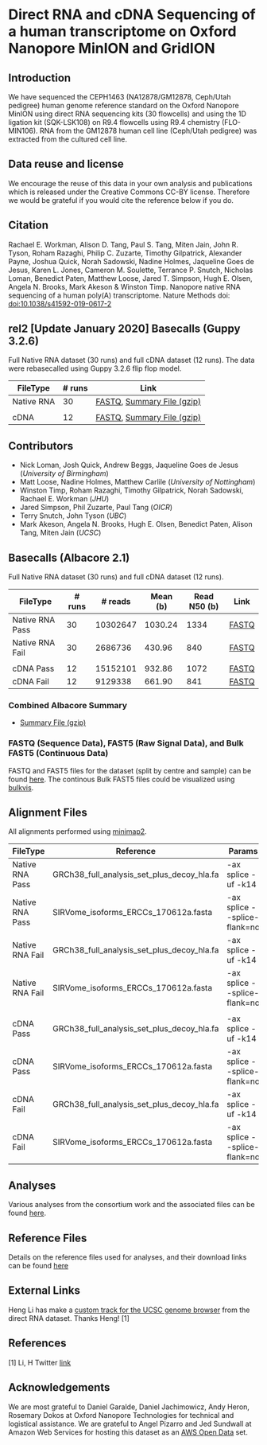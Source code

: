 # Direct RNA and cDNA Sequencing of a human transcriptome on Oxford Nanopore MinION and GridION

## Introduction

We have sequenced the CEPH1463 (NA12878/GM12878, Ceph/Utah pedigree) human genome reference standard on the Oxford Nanopore MinION using direct RNA sequencing kits (30 flowcells) and using the 1D ligation kit (SQK-LSK108) on R9.4 flowcells using R9.4 chemistry (FLO-MIN106). RNA from the GM12878 human cell line (Ceph/Utah pedigree) was extracted from the cultured cell line.

## Data reuse and license
We encourage the reuse of this data in your own analysis and publications which is released under the Creative Commons CC-BY license. Therefore we would be grateful if you would cite the reference below if you do.

## Citation
Rachael E. Workman, Alison D. Tang, Paul S. Tang, Miten Jain, John R. Tyson, Roham Razaghi, Philip C. Zuzarte, Timothy Gilpatrick, Alexander Payne, Joshua Quick, Norah Sadowski, Nadine Holmes, Jaqueline Goes de Jesus, Karen L. Jones, Cameron M. Soulette, Terrance P. Snutch, Nicholas Loman, Benedict Paten, Matthew Loose, Jared T. Simpson, Hugh E. Olsen, Angela N. Brooks, Mark Akeson & Winston Timp. Nanopore native RNA sequencing of a human poly(A) transcriptome. Nature Methods doi: <a href="https://doi.org/10.1038/s41592-019-0617-2">doi:10.1038/s41592-019-0617-2</a>

## rel2 [Update January 2020] Basecalls (Guppy 3.2.6)
Full Native RNA dataset (30 runs) and full cDNA dataset (12 runs). The data were rebasecalled using Guppy 3.2.6 flip flop model.

| FileType | # runs | Link |
| -------- | ------ | ---- |
| Native RNA | 30 | [FASTQ](http://s3.amazonaws.com/nanopore-human-wgs/rna/fastq/NA12878-DirectRNA_All_Guppy_3.2.6.fastq.gz), [Summary File (gzip)](http://s3.amazonaws.com/nanopore-human-wgs/rna/summaries/NA12878-DirectRNA_All_Guppy_3.2.6_sequencing_summary.txt.gz) |
| | | |
| cDNA | 12 | [FASTQ](http://s3.amazonaws.com/nanopore-human-wgs/rna/fastq/NA12878-cDNA_All_Guppy_3.2.6.fastq.gz), [Summary File (gzip)](http://s3.amazonaws.com/nanopore-human-wgs/rna/summaries/NA12878-cDNA_All_Guppy_3.2.6_sequencing_summary.txt.gz) |

## Contributors

 - Nick Loman, Josh Quick, Andrew Beggs, Jaqueline Goes de Jesus (_University of Birmingham_)
 - Matt Loose, Nadine Holmes, Matthew Carlile (_University of Nottingham_)
 - Winston Timp, Roham Razaghi, Timothy Gilpatrick, Norah Sadowski, Rachael E. Workman (_JHU_)
 - Jared Simpson, Phil Zuzarte, Paul Tang (_OICR_)
 - Terry Snutch, John Tyson (_UBC_)
 - Mark Akeson, Angela N. Brooks, Hugh E. Olsen, Benedict Paten, Alison Tang, Miten Jain (_UCSC_)

## Basecalls (Albacore 2.1)
Full Native RNA dataset (30 runs) and full cDNA dataset (12 runs). 

| FileType | # runs | # reads | Mean (b) | Read N50 (b) | Link |
| -------- | ------ | ------- | -------- | ------------ | ---- |
| Native RNA Pass | 30 | 10302647 | 1030.24 | 1334 | [FASTQ](http://s3.amazonaws.com/nanopore-human-wgs/rna/fastq/NA12878-DirectRNA.pass.dedup.fastq.gz) | 
| Native RNA Fail | 30 | 2686736 | 430.96 | 840 | [FASTQ](http://s3.amazonaws.com/nanopore-human-wgs/rna/fastq/NA12878-DirectRNA.fail.dedup.fastq.gz) | 
| | | | | | |
| cDNA Pass | 12 | 15152101 | 932.86 | 1072 | [FASTQ](http://s3.amazonaws.com/nanopore-human-wgs/rna/fastq/NA12878-cDNA-1D.pass.dedup.fastq) | 
| cDNA Fail | 12 | 9129338 | 661.90 | 841 | [FASTQ](http://s3.amazonaws.com/nanopore-human-wgs/rna/fastq/NA12878-cDNA-1D.fail.dedup.fastq) | 

### Combined Albacore Summary

   - [Summary File (gzip)](http://s3.amazonaws.com/nanopore-human-wgs/rna/summaries/NA12878-DirectRNA-cDNA-summary.dedup.txt.gz)

### FASTQ (Sequence Data), FAST5 (Raw Signal Data), and Bulk FAST5 (Continuous Data)
FASTQ and FAST5 files for the dataset (split by centre and sample) can be found [here](nanopore-human-transcriptome/fastq_fast5_bulk.md). The continous Bulk FAST5 files could be visualized using [bulkvis](https://github.com/LooseLab/bulkvis).

## Alignment Files

All alignments performed using [minimap2](https://github.com/lh3/minimap2).

| FileType | Reference | Params | BAM | BAI |
| -------- | --------- | ------ | --- | --- |
| Native RNA Pass | GRCh38_full_analysis_set_plus_decoy_hla.fa | -ax splice -uf -k14 | [hg38 BAM](http://s3.amazonaws.com/nanopore-human-wgs/rna/bamFiles/NA12878-DirectRNA.pass.dedup.NoU.fastq.hg38.minimap2.sorted.bam) | [hg38 BAI](http://s3.amazonaws.com/nanopore-human-wgs/rna/bamFiles/NA12878-DirectRNA.pass.dedup.NoU.fastq.hg38.minimap2.sorted.bam.bai) | 
| Native RNA Pass | SIRVome_isoforms_ERCCs_170612a.fasta | -ax splice --splice-flank=no | [SIRVome BAM](http://s3.amazonaws.com/nanopore-human-wgs/rna/bamFiles/NA12878-DirectRNA.pass.dedup.NoU.fastq.SIRVome.minimap2.sorted.bam) | [SIRVome BAI](http://s3.amazonaws.com/nanopore-human-wgs/rna/bamFiles/NA12878-DirectRNA.pass.dedup.NoU.fastq.SIRVome.minimap2.sorted.bam.bai) |
| Native RNA Fail | GRCh38_full_analysis_set_plus_decoy_hla.fa | -ax splice -uf -k14 | [hg38 BAM](http://s3.amazonaws.com/nanopore-human-wgs/rna/bamFiles/NA12878-DirectRNA.fail.dedup.NoU.fastq.hg38.minimap2.sorted.bam) | [hg38 BAI](http://s3.amazonaws.com/nanopore-human-wgs/rna/bamFiles/NA12878-DirectRNA.fail.dedup.NoU.fastq.hg38.minimap2.sorted.bam.bai) |
| Native RNA Fail | SIRVome_isoforms_ERCCs_170612a.fasta | -ax splice --splice-flank=no | [SIRVome BAM](http://s3.amazonaws.com/nanopore-human-wgs/rna/bamFiles/NA12878-DirectRNA.fail.dedup.NoU.fastq.SIRVome.minimap2.sorted.bam) | [SIRVome BAI](http://s3.amazonaws.com/nanopore-human-wgs/rna/bamFiles/NA12878-DirectRNA.fail.dedup.NoU.fastq.SIRVome.minimap2.sorted.bam.bai) |
| | | | | |
| cDNA Pass | GRCh38_full_analysis_set_plus_decoy_hla.fa | -ax splice -uf -k14 | [hg38 BAM](http://s3.amazonaws.com/nanopore-human-wgs/rna/bamFiles/NA12878-cDNA-1D.pass.dedup.fastq.hg38.minimap2.sorted.bam) | [hg38 BAI](http://s3.amazonaws.com/nanopore-human-wgs/rna/bamFiles/NA12878-cDNA-1D.pass.dedup.fastq.hg38.minimap2.sorted.bam.bai) | 
| cDNA Pass | SIRVome_isoforms_ERCCs_170612a.fasta | -ax splice --splice-flank=no | [SIRVome BAM](http://s3.amazonaws.com/nanopore-human-wgs/rna/bamFiles/NA12878-cDNA-1D.pass.dedup.fastq.SIRVome.minimap2.sorted.bam) | [SIRVome BAI](http://s3.amazonaws.com/nanopore-human-wgs/rna/bamFiles/NA12878-cDNA-1D.pass.dedup.fastq.SIRVome.minimap2.sorted.bam.bai) |
| cDNA Fail | GRCh38_full_analysis_set_plus_decoy_hla.fa | -ax splice -uf -k14 | [hg38 BAM](http://s3.amazonaws.com/nanopore-human-wgs/rna/bamFiles/NA12878-cDNA-1D.fail.dedup.fastq.hg38.minimap2.sorted.bam) | [hg38 BAI](http://s3.amazonaws.com/nanopore-human-wgs/rna/bamFiles/NA12878-cDNA-1D.fail.dedup.fastq.hg38.minimap2.sorted.bam.bai) |
| cDNA Fail | SIRVome_isoforms_ERCCs_170612a.fasta | -ax splice --splice-flank=no | [SIRVome BAM](http://s3.amazonaws.com/nanopore-human-wgs/rna/bamFiles/NA12878-cDNA-1D.fail.dedup.fastq.SIRVome.minimap2.sorted.bam) | [SIRVome BAI](http://s3.amazonaws.com/nanopore-human-wgs/rna/bamFiles/NA12878-cDNA-1D.fail.dedup.fastq.SIRVome.minimap2.sorted.bam.bai) |


## Analyses 
Various analyses from the consortium work and the associated files can be found [here](nanopore-human-transcriptome/phase1_analyses.md).


## Reference Files

Details on the reference files used for analyses, and their download links can be found [here](nanopore-human-transcriptome/reference.md)

## External Links

Heng Li has make a [custom track for the UCSC genome browser](http://genome.ucsc.edu/cgi-bin/hgTracks?db=hg38&position=chr6:43,767,094-43,788,458&hgct_customText=track%20type%3DbigBed%20name%3DNA12878-DirectRNA.minimap2-2.5%20useScore%3D1%20visibility%3D4%20itemRgb%3D%22On%22%20bigDataUrl%3Dhttps%3A%2F%2Ffiles.osf.io%2Fv1%2Fresources%2Fb5nm2%2Fproviders%2Fosfstorage%2F5a2347599ad5a10272ed5739%3Faction%3Ddownload%26version%3D1%26direct) from the direct RNA dataset. Thanks Heng!  [1]


## References

[1] Li, H  Twitter [link](https://twitter.com/lh3lh3/status/937166309414064129)

## Acknowledgements

We are most grateful to Daniel Garalde, Daniel Jachimowicz, Andy Heron, Rosemary Dokos at Oxford Nanopore Technologies for technical and logistical assistance. We are grateful to Angel Pizarro and Jed Sundwall at Amazon Web Services for hosting this dataset as an <a href="https://aws.amazon.com/government-education/open-data/">AWS Open Data</a> set.


